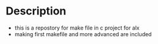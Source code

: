 # Description
- this is a repostory for make file in c project for alx 
- making first makefile and more advanced are included
